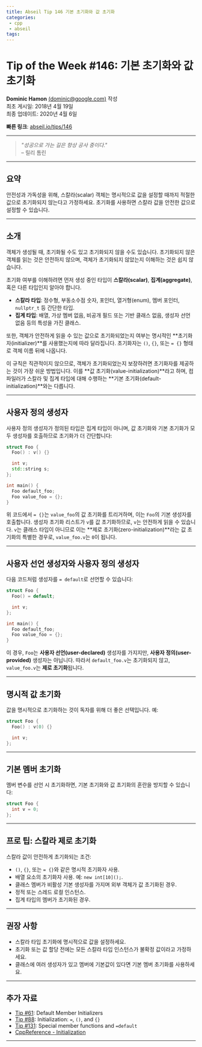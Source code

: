 ```yaml
---
title: Abseil Tip 146 기본 초기화와 값 초기화
categories:
 - cpp
 - abseil
tags:
---
```



# Tip of the Week #146: 기본 초기화와 값 초기화

**Dominic Hamon** [(dominic@google.com)](mailto:dominic@google.com) 작성  
최초 게시일: 2018년 4월 19일  
최종 업데이트: 2020년 4월 6일  

**빠른 링크**: [abseil.io/tips/146](https://abseil.io/tips/146)

---

> *"성공으로 가는 길은 항상 공사 중이다."*  
> – 릴리 톰린

---

## 요약

안전성과 가독성을 위해, 스칼라(scalar) 객체는 명시적으로 값을 설정할 때까지 적절한 값으로 초기화되지 않는다고 가정하세요. 초기화를 사용하면 스칼라 값을 안전한 값으로 설정할 수 있습니다.

---

## 소개

객체가 생성될 때, 초기화될 수도 있고 초기화되지 않을 수도 있습니다. 초기화되지 않은 객체를 읽는 것은 안전하지 않으며, 객체가 초기화되지 않았는지 이해하는 것은 쉽지 않습니다.

초기화 여부를 이해하려면 먼저 생성 중인 타입이 **스칼라(scalar)**, **집계(aggregate)**, 혹은 다른 타입인지 알아야 합니다. 

- **스칼라 타입**: 정수형, 부동소수점 숫자, 포인터, 열거형(enum), 멤버 포인터, `nullptr_t` 등 간단한 타입.
- **집계 타입**: 배열, 가상 멤버 없음, 비공개 필드 또는 기반 클래스 없음, 생성자 선언 없음 등의 특성을 가진 클래스.

또한, 객체가 안전하게 읽을 수 있는 값으로 초기화되었는지 여부는 명시적인 **초기화자(initializer)**를 사용했는지에 따라 달라집니다. 초기화자는 `()`, `{}`, 또는 `= {}` 형태로 객체 이름 뒤에 나옵니다.

이 규칙은 직관적이지 않으므로, 객체가 초기화되었는지 보장하려면 초기화자를 제공하는 것이 가장 쉬운 방법입니다. 이를 **값 초기화(value-initialization)**라고 하며, 컴파일러가 스칼라 및 집계 타입에 대해 수행하는 **기본 초기화(default-initialization)**와는 다릅니다.

---

## 사용자 정의 생성자

사용자 정의 생성자가 정의된 타입은 집계 타입이 아니며, 값 초기화와 기본 초기화가 모두 생성자를 호출하므로 초기화가 더 간단합니다:

```cpp
struct Foo {
  Foo() : v() {}

  int v;
  std::string s;
};

int main() {
  Foo default_foo;
  Foo value_foo = {};
}
```

위 코드에서 `= {}`는 `value_foo`의 값 초기화를 트리거하며, 이는 `Foo`의 기본 생성자를 호출합니다. 생성자 초기화 리스트가 `v`를 값 초기화하므로, `v`는 안전하게 읽을 수 있습니다. `v`는 클래스 타입이 아니므로 이는 **제로 초기화(zero-initialization)**라는 값 초기화의 특별한 경우로, `value_foo.v`는 `0`이 됩니다.

---

## 사용자 선언 생성자와 사용자 정의 생성자

다음 코드처럼 생성자를 `= default`로 선언할 수 있습니다:

```cpp
struct Foo {
  Foo() = default;

  int v;
};

int main() {
  Foo default_foo;
  Foo value_foo = {};
}
```

이 경우, `Foo`는 **사용자 선언(user-declared)** 생성자를 가지지만, **사용자 정의(user-provided)** 생성자는 아닙니다. 따라서 `default_foo.v`는 초기화되지 않고, `value_foo.v`는 **제로 초기화**됩니다.

---

## 명시적 값 초기화

값을 명시적으로 초기화하는 것이 독자를 위해 더 좋은 선택입니다. 예:

```cpp
struct Foo {
  Foo() : v(0) {}

  int v;
};
```

---

## 기본 멤버 초기화

멤버 변수를 선언 시 초기화하면, 기본 초기화와 값 초기화의 혼란을 방지할 수 있습니다:

```cpp
struct Foo {
  int v = 0;
};
```

---

## 프로 팁: 스칼라 제로 초기화

스칼라 값이 안전하게 초기화되는 조건:

- `()`, `{}`, 또는 `= {}`와 같은 명시적 초기화자 사용.
- 배열 요소의 초기화자 사용. 예: `new int[10]();`.
- 클래스 멤버가 비활성 기본 생성자를 가지며 외부 객체가 값 초기화된 경우.
- 정적 또는 스레드 로컬 인스턴스.
- 집계 타입의 멤버가 초기화된 경우.

---

## 권장 사항

- 스칼라 타입 초기화에 명시적으로 값을 설정하세요.
- 초기화 또는 값 할당 전에는 모든 스칼라 타입 인스턴스가 불확정 값이라고 가정하세요.
- 클래스에 여러 생성자가 있고 멤버에 기본값이 있다면 기본 멤버 초기화를 사용하세요.

---

## 추가 자료

- [Tip #61](/tips/61): Default Member Initializers
- [Tip #88](/tips/88): Initialization: `=`, `()`, and `{}`  
- [Tip #131](/tips/131): Special member functions and `=default`  
- [CppReference - Initialization](http://en.cppreference.com/w/cpp/language/initialization)  

---
